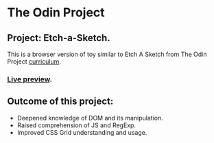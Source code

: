 # The Odin Project
## Project: Etch-a-Sketch.
This is a browser version of toy similar to Etch A Sketch from The Odin Project [curriculum](https://www.theodinproject.com/paths/foundations/courses/foundations/lessons/etch-a-sketch-project).
### [Live preview](https://dantenebris.github.io/13.-Project-Etch-a-Sketch/).
## Outcome of this project:
- Deepened knowledge of DOM and its manipulation.
- Raised comprehension of JS and RegExp.
- Improved CSS Grid understanding and usage.
